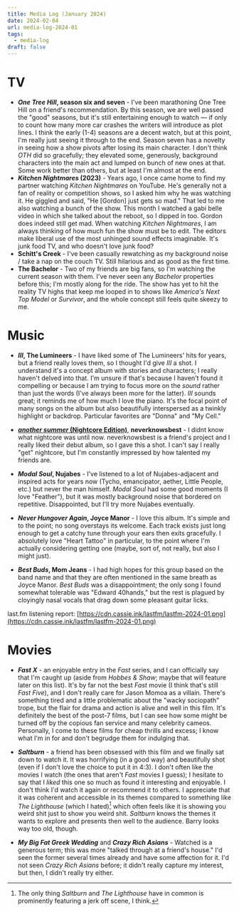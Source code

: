 ```yaml
---
title: Media Log (January 2024)
date: 2024-02-04
url: media-log-2024-01
tags:
  - media-log
draft: false
---
```

# TV
* **_One Tree Hill_, season six and seven** - I've been marathoning One Tree Hill on a friend's recommendation. By this season, we are well passed the "good" seasons, but it's still entertaining enough to watch — if only to count how many more car crashes the writers will introduce as plot lines. I think the early (1-4) seasons are a decent watch, but at this point, I'm really just seeing it through to the end. Season seven has a novelty in seeing how a show pivots after losing its main character. I don't think _OTH_ did so gracefully; they elevated some, generously, background characters into the main act and lumped on bunch of new ones at that. Some work better than others, but at least I'm almost at the end.
* **_Kitchen Nightmares_ (2023)** - Years ago, I once came home to find my partner watching _Kitchen Nightmares_ on YouTube. He's generally not a fan of reality or competition shows, so I asked him why he was watching it. He giggled and said, "He [Gordon] just gets so mad." That led to me also watching a bunch of the show. This month I watched a gabi belle video in which she talked about the reboot, so I dipped in too. Gordon does indeed still get mad. When watching _Kitchen Nightmares_, I am always thinking of how much fun the show must be to edit. The editors make liberal use of the most unhinged sound effects imaginable. It's junk food TV, and who doesn't love junk food?
* **Schitt's Creek** - I've been casually rewatching as my background noise / take a nap on the couch TV. Still hilarious and as good as the first time.
* **The Bachelor** - Two of my friends are big fans, so I'm watching the current season with them. I've never seen any _Bachelor_ properties before this; I'm mostly along for the ride. The show has yet to hit the reality TV highs that keep me looped in to shows like _America's Next Top Model_ or _Survivor_, and the whole concept still feels quite skeezy to me.
# Music
* **_III_, The Lumineers** - I have liked some of The Lumineers' hits for years, but a friend really loves them, so I thought I'd give _III_ a shot. I understand it's a concept album with stories and characters; I really haven't delved into that. I'm unsure if that's because I haven't found it compelling or because I am trying to focus more on the _sound_ rather than just the words (I've always been more for the latter). _III_ sounds great; it reminds me of how much I love the piano. It's the focal point of many songs on the album but also beautifully interspersed as a twinkly highlight or backdrop. Particular favorites are "Donna" and "My Cell."

* [**_another summer_ (Nightcore Edition)**](https://www.youtube.com/watch?v=y_KOpAnAMMA), **neverknowsbest** - I didnt know what nightcore was until now. neverknowsbest is a friend's project and I really liked their debut album, so I gave this a shot. I can't say I really "get" nightcore, but I'm constantly impressed by how talented my friends are.

* **_Modal Soul_, Nujabes** - I've listened to a lot of Nujabes-adjacent and inspired acts for years now (Tycho, emancipator, aether, Little People, etc.) but never the man himself. _Modal Soul_ had some good moments (I love "Feather"), but it was mostly background noise that bordered on repetitive. Disappointed, but I'll try more Nujabes eventually.

* **_Never Hungover Again_, Joyce Manor** - I love this album. It's simple and to the point; no song overstays its welcome. Each track exists just long enough to get a catchy tune through your ears then exits gracefully. I absolutely love "Heart Tattoo" in particular, to the point where I'm actually considering getting one (maybe, sort of, not really, but also I might just).

* **_Best Buds_, Mom Jeans** - I had high hopes for this group based on the band name and that they are often mentioned in the same breath as Joyce Manor. _Best Buds_ was a disappointment; the only song I found somewhat tolerable was "Edward 40hands," but the rest is plagued by cloyingly nasal vocals that drag down some pleasant guitar licks.

last.fm listening report: [https://cdn.cassie.ink/lastfm/lastfm-2024-01.png](https://cdn.cassie.ink/lastfm/lastfm-2024-01.png)
# Movies
* **_Fast X_** - an enjoyable entry in the _Fast_ series, and I can officially say that I'm caught up (aside from _Hobbes & Shaw_; maybe that will feature later on this list). It's by far not the best _Fast_ movie (I think that's still _Fast Five_), and I don't really care for Jason Momoa as a villain. There's something tired and a little problematic about the "wacky sociopath" trope, but the flair for drama and action is alive and well in this film. It's definitely the best of the post-7 films, but I can see how some might be turned off by the copious fan service and many celebrity cameos. Personally, I come to these films for cheap thrills and excess; I know what I'm in for and don't begrudge them for indulging that.

* **_Saltburn_** - a friend has been obsessed with this film and we finally sat down to watch it. It was horrifying (in a good way) and beautifully shot (even if I don't love the choice to put it in 4:3). I don't often like the movies I watch (the ones that aren't _Fast_ movies I guess); I hesitate to say that I _liked_ this one so much as found it interesting and enjoyable. I don't think I'd watch it again or recommend it to others. I appreciate that it was coherent and accessible in its themes compared to something like _The Lighthouse_ (which I hated)[^1] which often feels like it is showing you weird shit just to show you weird shit. _Saltburn_ knows the themes it wants to explore and presents then well to the audience. Barry looks way too old, though.

* **_My Big Fat Greek Wedding_** and **_Crazy Rich Asians_** - Watched is a generous term; this was more "talked through at a friend's house." I'd seen the former several times already and have some affection for it. I'd not seen _Crazy Rich Asians_ before; it didn't really capture my interest, but then, I didn't really try either.

[^1]: The only thing _Saltburn_ and _The Lighthouse_ have in common is prominently featuring a jerk off scene, I think.